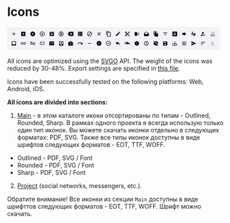 # Icons

![Icons.img](/02%20-%20Export/Project%20overview/GitHub/Icons.png)

All icons are optimized using the [SVGO](https://github.com/svg/svgo) API. The weight of the icons was reduced by 30-48%. Export settings are specified in [this file](/X/Docs/svgo.json).

Icons have been successfully tested on the following platforms: Web, Android, iOS.

**All icons are divided into sections:**

1. [Main](/02%20-%20Export/Icons/Main/) - в этом каталоге икоки отсортированы по типам - Outlined, Rounded, Sharp. В рамках одного проекта я всегда использую только один тип иконок. Вы можете скачать иконки отдельно в следующих форматах: PDF, SVG. Также все типы иконок доступны в виде шрифтов следующих форматов - EOT, TTF, WOFF.

- Outlined - PDF, SVG / Font
- Rounded - PDF, SVG / Font
- Sharp - PDF, SVG / Font

2. [Project](/02%20-%20Export/Icons/Project/) (social networks, messengers, etc.).

Обратите внимание! Все иконки из секции `Main` доступны в виде шрифттов следующих форматов - EOT, TTF, WOFF. Шрифт можно скачать.




